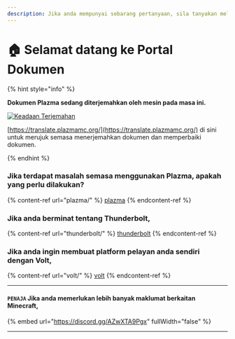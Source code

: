 ```yaml
---
description: Jika anda mempunyai sebarang pertanyaan, sila tanyakan melalui Discord atau Perbincangan GitHub.
---
```


# 🏠 Selamat datang ke Portal Dokumen

{% hint style="info" %}

**Dokumen Plazma sedang diterjemahkan oleh mesin pada masa ini.**

[![Keadaan Terjemahan](https://badge.plazmamc.org/internal/crowdin)](https://translate.plazmamc.org/)

[https://translate.plazmamc.org/](https://translate.plazmamc.org/) di sini untuk merujuk semasa menerjemahkan dokumen dan memperbaiki dokumen.

{% endhint %}

### Jika terdapat masalah semasa menggunakan Plazma, apakah yang perlu dilakukan?

{% content-ref url="plazma/" %}
[plazma](plazma/)
{% endcontent-ref %}

### Jika anda berminat tentang Thunderbolt,

{% content-ref url="thunderbolt/" %}
[thunderbolt](thunderbolt/)
{% endcontent-ref %}

### Jika anda ingin membuat platform pelayan anda sendiri dengan Volt,

{% content-ref url="volt/" %}
[volt](volt/)
{% endcontent-ref %}

***

#### `PENAJA` Jika anda memerlukan lebih banyak maklumat berkaitan Minecraft, <a href="#etc-1" id="etc-1"></a>

{% embed url="https://discord.gg/AZwXTA9Pgx" fullWidth="false" %}

***
